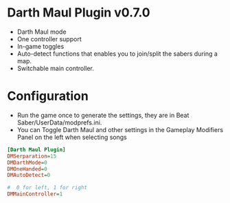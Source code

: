 # Darth Maul Plugin v0.7.0

* Darth Maul mode
* One controller support
* In-game toggles
* Auto-detect functions that enables you to join/split the sabers during a map.
* Switchable main controller.

# Configuration

- Run the game once to generate the settings, they are in Beat Saber/UserData/modprefs.ini.
- You can Toggle Darth Maul and other settings in the Gameplay Modifiers Panel on the left when selecting songs

```ini
[Darth Maul Plugin]
DMSerparation=15
DMDarthMode=0
DMOneHanded=0
DMAutoDetect=0

#  0 for left, 1 for right
DMMainController=1

```
